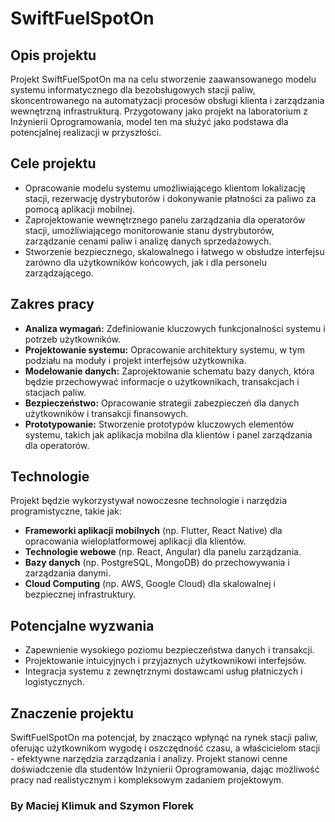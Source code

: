# SwiftFuelSpotOn

## Opis projektu
Projekt SwiftFuelSpotOn ma na celu stworzenie zaawansowanego modelu systemu informatycznego dla bezobsługowych stacji paliw, skoncentrowanego na automatyzacji procesów obsługi klienta i zarządzania wewnętrzną infrastrukturą. Przygotowany jako projekt na laboratorium z Inżynierii Oprogramowania, model ten ma służyć jako podstawa dla potencjalnej realizacji w przyszłości.

## Cele projektu
- Opracowanie modelu systemu umożliwiającego klientom lokalizację stacji, rezerwację dystrybutorów i dokonywanie płatności za paliwo za pomocą aplikacji mobilnej.
- Zaprojektowanie wewnętrznego panelu zarządzania dla operatorów stacji, umożliwiającego monitorowanie stanu dystrybutorów, zarządzanie cenami paliw i analizę danych sprzedażowych.
- Stworzenie bezpiecznego, skalowalnego i łatwego w obsłudze interfejsu zarówno dla użytkowników końcowych, jak i dla personelu zarządzającego.

## Zakres pracy
- **Analiza wymagań:** Zdefiniowanie kluczowych funkcjonalności systemu i potrzeb użytkowników.
- **Projektowanie systemu:** Opracowanie architektury systemu, w tym podziału na moduły i projekt interfejsów użytkownika.
- **Modelowanie danych:** Zaprojektowanie schematu bazy danych, która będzie przechowywać informacje o użytkownikach, transakcjach i stacjach paliw.
- **Bezpieczeństwo:** Opracowanie strategii zabezpieczeń dla danych użytkowników i transakcji finansowych.
- **Prototypowanie:** Stworzenie prototypów kluczowych elementów systemu, takich jak aplikacja mobilna dla klientów i panel zarządzania dla operatorów.

## Technologie
Projekt będzie wykorzystywał nowoczesne technologie i narzędzia programistyczne, takie jak:
- **Frameworki aplikacji mobilnych** (np. Flutter, React Native) dla opracowania wieloplatformowej aplikacji dla klientów.
- **Technologie webowe** (np. React, Angular) dla panelu zarządzania.
- **Bazy danych** (np. PostgreSQL, MongoDB) do przechowywania i zarządzania danymi.
- **Cloud Computing** (np. AWS, Google Cloud) dla skalowalnej i bezpiecznej infrastruktury.

## Potencjalne wyzwania
- Zapewnienie wysokiego poziomu bezpieczeństwa danych i transakcji.
- Projektowanie intuicyjnych i przyjaznych użytkownikowi interfejsów.
- Integracja systemu z zewnętrznymi dostawcami usług płatniczych i logistycznych.

## Znaczenie projektu
SwiftFuelSpotOn ma potencjał, by znacząco wpłynąć na rynek stacji paliw, oferując użytkownikom wygodę i oszczędność czasu, a właścicielom stacji - efektywne narzędzia zarządzania i analizy. Projekt stanowi cenne doświadczenie dla studentów Inżynierii Oprogramowania, dając możliwość pracy nad realistycznym i kompleksowym zadaniem projektowym.
### By Maciej Klimuk and Szymon Florek
